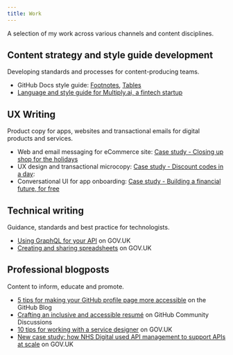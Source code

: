 ```yaml
---
title: Work
---
```


<link rel="stylesheet" href="/../style.css">

A selection of my work across various channels and content disciplines.

## Content strategy and style guide development

Developing standards and processes for content-producing teams.

* GitHub Docs style guide: [Footnotes](https://docs.github.com/en/contributing/style-guide-and-content-model/style-guide#footnotes), [Tables](https://docs.github.com/en/contributing/style-guide-and-content-model/style-guide#tables)
* [Language and style guide for Multiply.ai, a fintech startup](multiply-language-style.md)

## UX Writing

Product copy for apps, websites and transactional emails for digital products and services.

* Web and email messaging for eCommerce site: [Case study - Closing up shop for the holidays](/case-studies/daye-closing-shop.md)
* UX design and transactional microcopy: [Case study - Discount codes in a day](/case-studies/discount-codes.md): 
* Conversational UI for app onboarding: [Case study - Building a financial future, for free](/case-studies/multiply-conversational-design.md)

## Technical writing

Guidance, standards and best practice for technologists.

* [Using GraphQL for your API](https://www.gov.uk/guidance/using-graphql-for-your-api) on GOV.UK
* [Creating and sharing spreadsheets](https://www.gov.uk/guidance/creating-and-sharing-spreadsheets) on GOV.UK

## Professional blogposts

Content to inform, educate and promote.

* [5 tips for making your GitHub profile page more accessible](https://github.blog/2023-10-26-5-tips-for-making-your-github-profile-page-accessible/) on the GitHub Blog
* [Crafting an inclusive and accessible resumé](https://github.com/orgs/community/discussions/62531) on GitHub Community Discussions
* [10 tips for working with a service designer](https://services.blog.gov.uk/2022/04/25/10-tips-for-working-with-a-service-designer/) on GOV.UK
* [New case study: how NHS Digital used API management to support APIs at scale](https://technology.blog.gov.uk/2022/03/11/new-case-study-how-nhs-digital-used-api-management-to-support-apis-at-scale/) on GOV.UK
